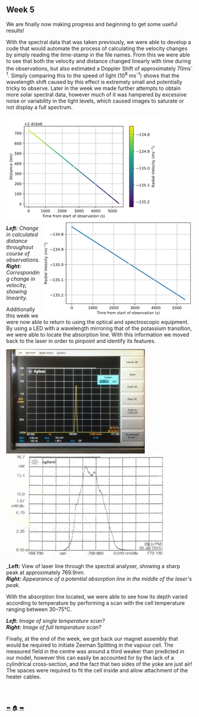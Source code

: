 ## Week 5

We are finally now making progress and beginning to get some useful results!

With the spectral data that was taken previously, we were able to develop a code that would automate the process of calculating the velocity changes by simply reading the time-stamp in the file names. From this we were able to see that both the velocity and distance changed linearly with time during the observations, but also estimated a Doppler Shift of approximately 70ms<sup>-1</sup>. Simply comparing this to the speed of light (10<sup>8</sup> ms<sup>-1</sup>) shows that the wavelength shift caused by this effect is extremely small and potentially tricky to observe. Later in the week we made further attempts to obtain more solar spectral data, however much of it was hampered by excessive noise or variability in the light levels, which caused images to saturate or not display a full spectrum. 


<a href="url"><img src="https://github.com/daw538/hirosplacement/blob/master/Week%205/change_distance.png?raw=true" align="left" height="280" ></a>
<a href="url"><img src="https://github.com/daw538/hirosplacement/blob/master/Week%205/change_velocity.png?raw=true" align="right" height="260" ></a>
<BR CLEAR="left">
  
_**Left:** Change in calculated distance throughout course of observations._ </br>
_**Right:** Corresponding change in velocity, showing linearity._
<BR CLEAR="left">

Additionally this week we were now able to return to using the optical and spectroscopic equipment. By using a LED with a wavelength mirroring that of the potassium transition, we were able to locate the absorption line. With this information we moved back to the laser in order to pinpoint and identify its features.

<a href="url"><img src="https://github.com/daw538/hirosplacement/blob/master/Week%205/spectrum_analyser.JPG?raw=true" align="left" height="280" ></a>
<a href="url"><img src="https://github.com/daw538/hirosplacement/blob/master/Week%205/osa_laser.png?raw=true" align="left" height="280" ></a>
<BR CLEAR="left">

_**Left:** View of laser line through the spectral analyser, showing a sharp peak at approximately 769.9nm. </br>
_**Right:** Appearance of a potential absorption line in the middle of the laser's peak._
<BR CLEAR="left">

  

  
With the absorption line located, we were able to see how its depth varied according to temperature by performing a scan with the cell temperature ranging between 30–75°C.

_**Left:** Image of single temperature scan?_ </br>
_**Right:** Image of full temperature scan?_
<BR CLEAR="left">





Finally, at the end of the week, we got back our magnet assembly that would be required to initiate Zeeman Splitting in the vapour cell. The measured field in the centre was around a third weaker than predicted in our model, however this can easily be accounted for by the lack of a cylindrical cross-section, and the fact that two sides of the yoke are just air! The spaces were required to fit the cell inside and allow attachment of the heater cables.

</br></br></br>
[:arrow_left:](https://github.com/daw538/hirosplacement/blob/master/week4.md)
[:house:](https://github.com/daw538/hirosplacement)
[:arrow_right:](https://github.com/daw538/hirosplacement/blob/master/week6.md)
